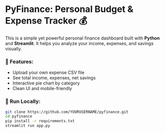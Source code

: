 # PyFinance: Personal Budget & Expense Tracker 💰

This is a simple yet powerful personal finance dashboard built with **Python** and **Streamlit**. It helps you analyze your income, expenses, and savings visually.

### 🔧 Features:
- Upload your own expense CSV file
- See total income, expenses, net savings
- Interactive pie chart by category
- Clean UI and mobile-friendly


### 🚀 Run Locally:
```bash
git clone https://github.com/YOURUSERNAME/pyfinance.git
cd pyfinance
pip install -r requirements.txt
streamlit run app.py
